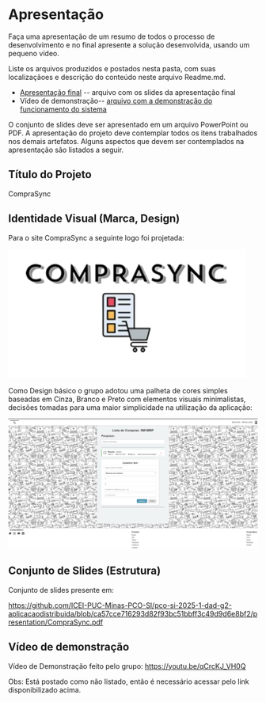 # Apresentação

Faça uma apresentação de um resumo de todos o processo de desenvolvimento e no final apresente a solução desenvolvida, usando um pequeno vídeo.

Liste os arquivos produzidos e postados nesta pasta, com suas localizaçãoes e descrição do conteúdo neste arquivo Readme.md.


* [Apresentação final](./CompraSync.pdf) -- arquivo com os slides da apresentação final
* Vídeo de demonstração-- [arquivo com a demonstração do funcionamento do sistema](https://youtu.be/qCrcKJ_VH0Q)

O conjunto de slides deve ser apresentado em um arquivo PowerPoint ou PDF. A apresentação do projeto deve contemplar todos os itens trabalhados nos demais artefatos. Alguns aspectos que devem ser contemplados na apresentação são listados a seguir.

## Título do Projeto

CompraSync

## Identidade Visual (Marca, Design)

Para o site CompraSync a seguinte logo foi projetada: 

![arq](https://github.com/ICEI-PUC-Minas-PCO-SI/pco-si-2025-1-dad-g2-aplicacaodistribuida/blob/c3fa9c31489499a849b8be973b5679ef2498b9c2/docs/img/logo_comprasync.png)

Como Design básico o grupo adotou uma palheta de cores simples baseadas em Cinza, Branco e Preto com elementos visuais minimalistas, decisões tomadas para uma maior simplicidade na utilização da aplicação:

![arq](https://github.com/ICEI-PUC-Minas-PCO-SI/pco-si-2025-1-dad-g2-aplicacaodistribuida/blob/c2a13340574b8dd36741c3dda17c05f3c1947c4e/docs/img/design_basico_comprasync.png)

## Conjunto de Slides (Estrutura)

Conjunto de slides presente em: 

https://github.com/ICEI-PUC-Minas-PCO-SI/pco-si-2025-1-dad-g2-aplicacaodistribuida/blob/ca57cce716293d82f93bc51bbff3c49d9d6e8bf2/presentation/CompraSync.pdf

## Vídeo de demonstração

Vídeo de Demonstração feito pelo grupo: https://youtu.be/qCrcKJ_VH0Q

Obs: Está postado como não listado, então é necessário acessar pelo link disponibilizado acima. 

